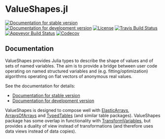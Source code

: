 # ValueShapes.jl

[![Documentation for stable version](https://img.shields.io/badge/docs-stable-blue.svg)](https://oschulz.github.io/ValueShapes.jl/stable)
[![Documentation for development version](https://img.shields.io/badge/docs-dev-blue.svg)](https://oschulz.github.io/ValueShapes.jl/dev)
[![License](http://img.shields.io/badge/license-MIT-brightgreen.svg?style=flat)](LICENSE.md)
[![Travis Build Status](https://travis-ci.com/oschulz/ValueShapes.jl.svg?branch=master)](https://travis-ci.com/oschulz/ValueShapes.jl)
[![Appveyor Build Status](https://ci.appveyor.com/api/projects/status/github/oschulz/ValueShapes.jl?branch=master&svg=true)](https://ci.appveyor.com/project/oschulz/ValueShapes-jl)
[![Codecov](https://codecov.io/gh/oschulz/ValueShapes.jl/branch/master/graph/badge.svg)](https://codecov.io/gh/oschulz/ValueShapes.jl)


## Documentation

ValueShapes provides Julia types to describe the shape of values and
of sets of named variables. The aim is to provide a bridge between user code
operating on named structured variables and (e.g. fitting/optimization)
algorithms operating on flat vectors of anonymous real values.

See the documentation for details:

* [Documentation for stable version](https://oschulz.github.io/ValueShapes.jl/stable)
* [Documentation for development version](https://oschulz.github.io/ValueShapes.jl/dev)

ValueShapes is designed to compose well with
[ElasticArrays](https://github.com/JuliaArrays/ElasticArrays.jl),
[ArraysOfArrays](https://github.com/oschulz/ArraysOfArrays.jl) and
[TypedTables](https://github.com/FugroRoames/TypedTables.jl) (and similar
table packages). ValueShapes package has some overlap in functionality
with [TransformVariables](https://github.com/tpapp/TransformVariables.jl), but
provides a duality of view instead of transformations (and therefore uses data
views instead of data copies).
